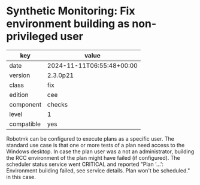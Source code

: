 [//]: # (werk v2)
# Synthetic Monitoring: Fix environment building as non-privileged user

key        | value
---------- | ---
date       | 2024-11-11T06:55:48+00:00
version    | 2.3.0p21
class      | fix
edition    | cee
component  | checks
level      | 1
compatible | yes

Robotmk can be configured to execute plans as a specific user. The standard use case is that one or
more tests of a plan need access to the Windows desktop. In case the plan user was a not an
administrator, building the RCC environment of the plan might have failed (if configured). The
scheduler status service went CRITICAL and reported
"Plan '...': Environment building failed, see service details. Plan won't be scheduled."
in this case.

